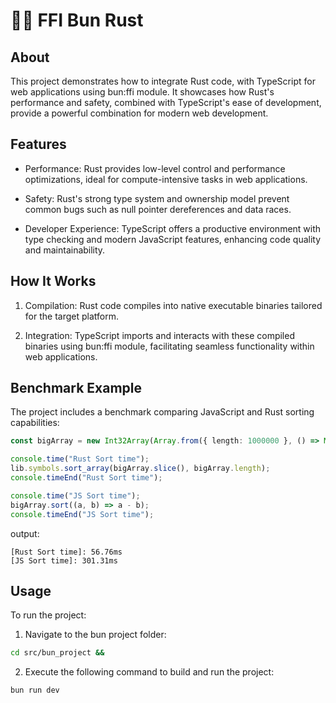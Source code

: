 # 🍞🦀 FFI Bun Rust

## About
This project demonstrates how to integrate Rust code, with TypeScript for web applications using bun:ffi module. It showcases how Rust's performance and safety, combined with TypeScript's ease of development, provide a powerful combination for modern web development.

## Features
- Performance: Rust provides low-level control and performance optimizations, ideal for compute-intensive tasks in web applications.

- Safety: Rust's strong type system and ownership model prevent common bugs such as null pointer dereferences and data races.

- Developer Experience: TypeScript offers a productive environment with type checking and modern JavaScript features, enhancing code quality and maintainability.

## How It Works

1. Compilation: Rust code compiles into native executable binaries tailored for the target platform.

2. Integration: TypeScript imports and interacts with these compiled binaries using bun:ffi module, facilitating seamless functionality within web applications.

## Benchmark Example
The project includes a benchmark comparing JavaScript and Rust sorting capabilities:

```ts
const bigArray = new Int32Array(Array.from({ length: 1000000 }, () => Math.floor(Math.random() * 1000000)))

console.time("Rust Sort time");
lib.symbols.sort_array(bigArray.slice(), bigArray.length);
console.timeEnd("Rust Sort time");

console.time("JS Sort time");
bigArray.sort((a, b) => a - b);
console.timeEnd("JS Sort time");
```

output:
```
[Rust Sort time]: 56.76ms
[JS Sort time]: 301.31ms
```

## Usage

To run the project:

1. Navigate to the bun project folder:

```sh
cd src/bun_project &&
```

2. Execute the following command to build and run the project:

```sh
bun run dev
```
